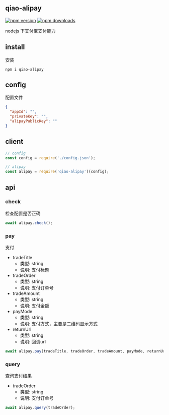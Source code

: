 ## qiao-alipay

[![npm version](https://img.shields.io/npm/v/qiao-alipay.svg?style=flat-square)](https://www.npmjs.org/package/qiao-alipay)
[![npm downloads](https://img.shields.io/npm/dm/qiao-alipay.svg?style=flat-square)](https://npm-stat.com/charts.html?package=qiao-alipay)

nodejs 下支付宝支付能力

## install

安装

```shell
npm i qiao-alipay
```

## config

配置文件

```json
{
  "appId": "",
  "privateKey": "",
  "alipayPublicKey": ""
}
```

## client

```javascript
// config
const config = require('./config.json');

// alipay
const alipay = require('qiao-alipay')(config);
```

## api

### check

检查配置是否正确

```javascript
await alipay.check();
```

### pay

支付

- tradeTitle
  - 类型: string
  - 说明: 支付标题
- tradeOrder
  - 类型: string
  - 说明: 支付订单号
- tradeAmount
  - 类型: string
  - 说明: 支付金额
- payMode
  - 类型: string
  - 说明: 支付方式，主要是二维码显示方式
- returnUrl
  - 类型: string
  - 说明: 回调url

```javascript
await alipay.pay(tradeTitle, tradeOrder, tradeAmount, payMode, returnUrl);
```

### query

查询支付结果

- tradeOrder
  - 类型: string
  - 说明: 支付订单号

```javascript
await alipay.query(tradeOrder);
```
